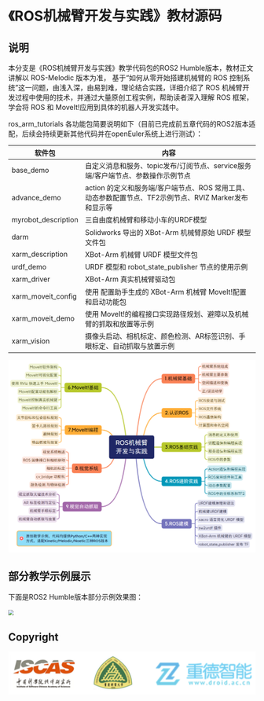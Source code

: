 # 《ROS机械臂开发与实践》教材源码

## 说明

本分支是《ROS机械臂开发与实践》教学代码包的ROS2 Humble版本，教材正文讲解以 ROS-Melodic 版本为准， 基于“如何从零开始搭建机械臂的 ROS 控制系统”这一问题，由浅入深，由易到难，理论结合实践，详细介绍了 ROS 机械臂开发过程中使用的技术，并通过大量原创工程实例，帮助读者深入理解 ROS 框架，学会将 ROS 和 MoveIt!应用到具体的机器人开发实践中。

ros_arm_tutorials 各功能包简要说明如下（目前已完成前五章代码的ROS2版本适配，后续会持续更新其他代码并在openEuler系统上进行测试）：

| 软件包              | 内容                                                         |
| ------------------- | ------------------------------------------------------------ |
| base_demo           | 自定义消息和服务、topic发布/订阅节点、service服务端/客户端节点、参数操作示例节点 |
| advance_demo        | action 的定义和服务端/客户端节点、ROS 常用工具、动态参数配置节点、TF2示例节点、RVIZ Marker发布和显示等 |
| myrobot_description | 三自由度机械臂和移动小车的URDF模型                           |
| darm                | Solidworks 导出的 XBot-Arm 机械臂原始 URDF 模型文件包        |
| xarm_description    | XBot-Arm 机械臂 URDF 模型文件包                              |
| urdf_demo           | URDF 模型和 robot_state_publisher 节点的使用示例             |
| xarm_driver         | XBot-Arm 真实机械臂驱动包                                    |
| xarm_moveit_config  | 使用 配置助手生成的 XBot-Arm 机械臂 MoveIt!配置和启动功能包  |
| xarm_moveit_demo    | 使用 MoveIt!的编程接口实现路径规划、避障以及机械臂的抓取和放置等示例 |
| xarm_vision         | 摄像头启动、相机标定、颜色检测、AR标签识别、手眼标定、自动抓取与放置示例 |

<img src="img/ROS机械臂开发与实践.png" style="zoom:60%;" />

## 部分教学示例展示

下面是ROS2 Humble版本部分示例效果图：

<img src="img/ros2.jpeg" style="zoom:67%;" />



## Copyright

<img src="img/logo.png" style="zoom:80%;" />
